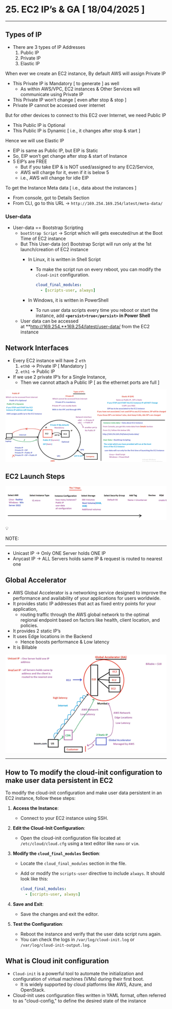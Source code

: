 # 25. EC2 IP’s & GA [ 18/04/2025 ]

---

## Types of IP

- There are 3 types of IP Addresses
    1. Public IP
    2. Private IP
    3. Elastic IP

When ever we create an EC2 instance, By default AWS will assign Private IP

- This Private IP is Mandatory [ to generate ] as well
    - As within AWS/VPC, EC2 instances & Other Services will communicate using Private IP
- This Private IP won’t change [ even after stop & stop ]
- Private IP cannot be accessed over internet

But for other devices to connect to this EC2 over Internet, we need Public IP

- This Public IP is Optional
- This Public IP is Dynamic [ i.e., it changes after stop & start ]

Hence we will use Elastic IP

- EIP is same as Public IP, but EIP is Static
- So, EIP won’t get change after stop & start of Instance
- 5 EIP’s are FREE
    - But if you take EIP & is NOT used/assigned to any EC2/Service,
    - AWS will charge for it, even if it is below 5
    - i.e., AWS will change for idle EIP

To get the Instance Meta data [ i.e., data about the instances ]

- From console, got to Details Section
- From CLI, go to this URL → `http://169.254.169.254/latest/meta-data/`

### User-data

- User-data == Bootstrap Scripting
    - `bootStrap Script` → Script which will gets executed/run at the Boot Time of EC2 instance
    - But This User-data (or) Bootstrap Script will run only at the 1st launch/creation of EC2 instance
        - In Linux, it is written in Shell Script
            - To make the script run on every reboot, you can modify the `cloud-init` configuration.
                
                ```yaml
                cloud_final_modules:
                  - [scripts-user, always]
                ```
                
        - In Windows, it is written in PowerShell
            - To run user data scripts every time you reboot or start the instance, add **`<persist>true</persist>` in Power Shell**
    - User data can be accessed at **http://169.254.**169.254/latest/user-data/ from the EC2 instance

## Network Interfaces

- Every EC2 instance will have 2 `eth`
    1. `eth0` → Private IP [ Mandatory ]
    2. `eth1` → Public IP
- If we use 2 private IP’s for a Single Instance,
    - Then we cannot attach a Public IP [ as the ethernet ports are full ]

![image.png](image.png)

## EC2 Launch Steps

![image.png](image%201.png)

<aside>
💡

NOTE:

---

- Unicast IP → Only ONE Server holds ONE IP
- Anycast IP → ALL Servers holds same IP & request is routed to nearest one
</aside>

## Global Accelerator

- AWS Global Accelerator is a networking service designed to improve the performance and availability of your applications for users worldwide.
- It provides static IP addresses that act as fixed entry points for your application,
    - routing traffic through the AWS global network to the optimal regional endpoint based on factors like health, client location, and policies.
- It provides 2 static IP’s
- It uses Edge locations in the Backend
    - Hence boosts performance & Low latency
- It is Billable

![image.png](image%202.png)

---

## How to To modify the cloud-init configuration to make user data persistent in EC2

To modify the cloud-init configuration and make user data persistent in an EC2 instance, follow these steps:

1. **Access the Instance**:
    - Connect to your EC2 instance using SSH.
2. **Edit the Cloud-Init Configuration**:
    - Open the cloud-init configuration file located at `/etc/cloud/cloud.cfg` using a text editor like `nano` or `vim`.
3. **Modify the `cloud_final_modules` Section**:
    - Locate the `cloud_final_modules` section in the file.
    - Add or modify the `scripts-user` directive to include `always`. It should look like this:
        
        ```yaml
        cloud_final_modules:
          - [scripts-user, always]
        ```
        
4. **Save and Exit**:
    - Save the changes and exit the editor.
5. **Test the Configuration**:
    - Reboot the instance and verify that the user data script runs again.
    - You can check the logs in `/var/log/cloud-init.log` or `/var/log/cloud-init-output.log`.

## What is Cloud init configuration

- `Cloud-init` is a powerful tool to automate the initialization and configuration of virtual machines (VMs) during their first boot.
    - It is widely supported by cloud platforms like AWS, Azure, and OpenStack.
- Cloud-init uses configuration files written in YAML format, often referred to as "cloud-config," to define the desired state of the instance